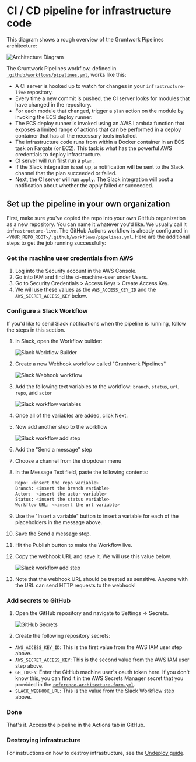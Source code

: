 # CI / CD pipeline for infrastructure code

This diagram shows a rough overview of the Gruntwork Pipelines architecture:

![Architecture Diagram](/img/guides/reference-architecture/gruntwork-pipelines-architecture.png)

The Gruntwork Pipelines workflow, defined in [`.github/workflows/pipelines.yml`](https://github.com/gruntwork-io/terraform-aws-service-catalog/blob/master/examples/for-production/infrastructure-live/.github/workflows/pipelines.yml), works like this:

- A CI server is hooked up to watch for changes in your `infrastructure-live` repository.
- Every time a new commit is pushed, the CI server looks for modules that have changed in the repository.
- For each module that changed, trigger a `plan` action on the module by invoking the ECS deploy runner.
- The ECS deploy runner is invoked using an AWS Lambda function that exposes a limited range of actions that can be
  performed in a deploy container that has all the necessary tools installed.
- The infrastructure code runs from within a Docker container in an ECS task on Fargate (or EC2). This task is what has the
  powerful AWS credentials to deploy infrastructure.
- CI server will run first run a `plan`.
- If the Slack integration is set up, a notification will be sent to the Slack channel that the plan succeeded or failed.
- Next, the CI server will run `apply`. The Slack integration will post a notification about whether the apply failed or succeeded.

## Set up the pipeline in your own organization

First, make sure you've copied the repo into your own GitHub organization as a new repository. You can name it whatever you'd like. We usually call it `infrastructure-live`. The GitHub Actions workflow is already configured in `<YOUR_REPO_ROOT>/.github/workflows/pipelines.yml`. Here are the additional steps to get the job running successfully:

### Get the machine user credentials from AWS

1. Log into the Security account in the AWS Console.
1. Go into IAM and find the ci-machine-user under Users.
1. Go to Security Credentials > Access Keys > Create Access Key.
1. We will use these values as the `AWS_ACCESS_KEY_ID` and the `AWS_SECRET_ACCESS_KEY` below.

### Configure a Slack Workflow

If you'd like to send Slack notifications when the pipeline is running, follow the steps in this section.

1. In Slack, open the Workflow builder:

   ![Slack Workflow Builder](/img/guides/reference-architecture/slack-workflow-1.png)

1. Create a new Webhook workflow called "Gruntwork Pipelines"

   ![Slack Webhook workflow](/img/guides/reference-architecture/slack-workflow-2.png)

1. Add the following text variables to the workflow: `branch`, `status`, `url`, `repo`, and `actor`

   ![Slack workflow variables](/img/guides/reference-architecture/slack-workflow-3.png)

1. Once all of the variables are added, click Next.

1. Now add another step to the workflow

   ![Slack workflow add step](/img/guides/reference-architecture/slack-workflow-4.png)

1. Add the "Send a message"  step

1. Choose a channel from the dropdown menu

1. In the Message Text field, paste the following contents:

   ```bash
   Repo: <insert the repo variable>
   Branch: <insert the branch variable>
   Actor:  <insert the actor variable>
   Status: <insert the status variable>
   Workflow URL: <<insert the url variable>
   ```

1. Use the "Insert a variable" button to insert a variable for each of the placeholders in the message above.

1. Save the Send a message step.

1. Hit the Publish button to make the Workflow live.

1. Copy the webhook URL and save it. We will use this value below.

   ![Slack workflow add step](/img/guides/reference-architecture/slack-workflow-5.png)

1. Note that the webhook URL should be treated as sensitive. Anyone with the URL can send HTTP requests to the webhook!

### Add secrets to GitHub

1. Open the GitHub repository and navigate to Settings => Secrets.

   ![GitHub Secrets](/img/guides/reference-architecture/secrets.png)

1. Create the following repository secrets:

- `AWS_ACCESS_KEY_ID`:  This is the first value from the AWS IAM user step above.
- `AWS_SECRET_ACCESS_KEY`:  This is the second value from the AWS IAM user step above.
- `GH_TOKEN`: Enter the GitHub machine user's oauth token here. If you don't know this, you can find it in the AWS Secrets Manager secret that you provided in the [`reference-architecture-form.yml`](https://github.com/gruntwork-io/terraform-aws-service-catalog/tree/master/examples/for-production/infrastructure-live/reference-architecture-form.yml).
- `SLACK_WEBHOOK_URL`: This is the value from the Slack Workflow step above.

### Done

That's it. Access the pipeline in the Actions tab in GitHub.

### Destroying infrastructure

For instructions on how to destroy infrastructure, see the [Undeploy guide](../07-undeploy/01-intro.md).


<!-- ##DOCS-SOURCER-START
{"sourcePlugin":"Local File Copier","hash":"d9302cc6a37ecfd864d6283582486a92"}
##DOCS-SOURCER-END -->

